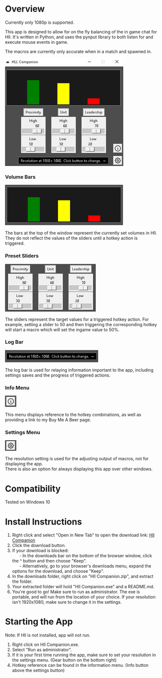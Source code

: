 <base target="_blank">

# Overview

Currently only 1080p is supported.

This app is designed to allow for on the fly balancing of the in game chat for Hll. It's written in Python, and uses the pynput library to both listen for and execute mouse events in game.  

The macros are currently only accurate when in a match and spawned in.  

![overview](readme-images/overview1.png)

### Volume Bars

![volume bars](readme-images/levels.png)

The bars at the top of the window represent the currently set volumes in Hll. They do not reflect the values of the sliders until a hotkey action is triggered.

### Preset Sliders  

![sliders](readme-images/sliders.png)

The sliders represent the target values for a triggered hotkey action. For example, setting a slider to 50 and then triggering the corresponding hotkey will start a macro which will set the ingame value to 50%.

### Log Bar

![log](readme-images/logbar.png)

The log bar is used for relaying information important to the app, including settings saves and the progress of triggered actions.

### Info Menu

![info](readme-images/info2.png)

This menu displays reference to the hotkey combinations, as well as providing a link to my Buy Me A Beer page.

### Settings Menu

![settings](readme-images/settings2.png)

The resolution setting is used for the adjusting output of macros, not for displaying the app.  
There is also an option for always displaying this app over other windows.  

# Compatibility

Tested on Windows 10

# Install Instructions

1. Right click and select "Open in New Tab" to open the download link: [Hll Companion](https://www.mediafire.com/file/uj9ymprnrsqthal/Hll_Companion.zip/file)  
2. Click the download button.  
3. If your download is blocked:  
&nbsp;&nbsp;&nbsp;&nbsp;&nbsp;&nbsp;- In the downloads bar on the bottom of the browser window, click the ^ button and then choose "Keep".  
&nbsp;&nbsp;&nbsp;&nbsp;&nbsp;&nbsp;- Alternatively, go to your browser's downloads menu, expand the options for the download, and choose "Keep".
4. In the downloads folder, right click on "Hll Companion.zip", and extract the folder.  
5. Your extracted folder will hold "Hll Companion.exe" and a README.md.
6. You're good to go! Make sure to run as administrator. The exe is portable, and will run from the location of your choice. If your resolution isn't 1920x1080, make sure to change it in the settings.  

# Starting the App

Note: If Hll is not installed, app will not run.

1. Right click on Hll Companion.exe.  
2. Select "Run as administrator".  
3. If it is your first time running the app, make sure to set your resolution in the settings menu. (Gear button on the bottom right)  
4. Hotkey reference can be found in the information menu. (Info button above the settings button)
